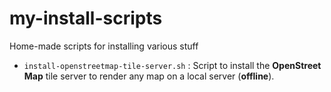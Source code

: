 # my-install-scripts
Home-made scripts for installing various stuff


- `install-openstreetmap-tile-server.sh` : Script to install the __OpenStreet Map__ tile server to render any map on a local server (__offline__).